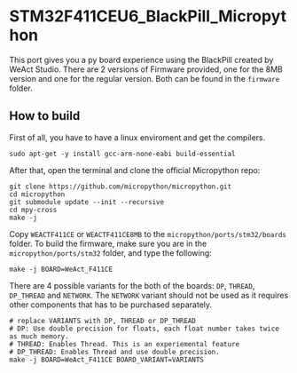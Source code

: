 # STM32F411CEU6_BlackPill_Micropython
This port gives you a py board experience using the BlackPill created by WeAct Studio.
There are 2 versions of Firmware provided, one for the 8MB version and one for the regular version. Both can be found in the `firmware` folder.
## How to build
First of all, you have to have a linux enviroment and get the compilers.
```shell
sudo apt-get -y install gcc-arm-none-eabi build-essential
```
After that, open the terminal and clone the official Micropython repo:
```shell
git clone https://github.com/micropython/micropython.git
cd micropython
git submodule update --init --recursive
cd mpy-cross
make -j
```
Copy `WEACTF411CE` or `WEACTF411CE8MB` to the `micropython/ports/stm32/boards` folder. To build the firmware, make sure you are in the `micropython/ports/stm32` folder, and type the following:
```shell
make -j BOARD=WeAct_F411CE
```
There are 4 possible variants for the both of the boards: `DP`, `THREAD`, `DP_THREAD` and `NETWORK`. The `NETWORK` variant should not be used as it requires other components that has to be purchased separately.
```shell
# replace VARIANTS with DP, THREAD or DP_THREAD
# DP: Use double precision for floats, each float number takes twice as much memory.
# THREAD: Enables Thread. This is an experiemental feature
# DP_THREAD: Enables Thread and use double precision.
make -j BOARD=WeAct_F411CE BOARD_VARIANT=VARIANTS
```
